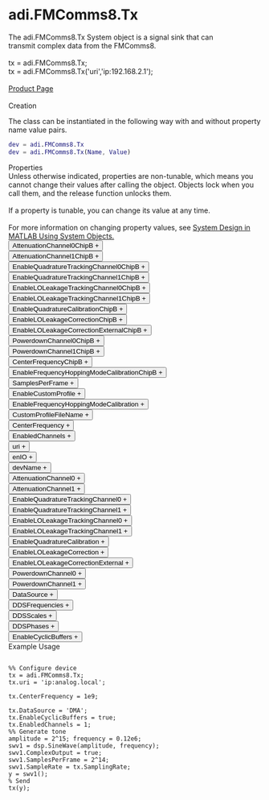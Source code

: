 

<!-- <div class="sysobj_h1">adi.FMComms8.Tx</div> -->
# adi.FMComms8.Tx

<!-- <div class="sysobj_top_desc">
Receive data from Analog Devices AD9361 transceiver
</div> -->

<!-- <div class="sysobj_desc_title">Description</div> -->

<div class="sysobj_desc_txt">
<span>
    The adi.FMComms8.Tx System object is a signal sink that can<br>    transmit complex data from the FMComms8.<br> <br>    tx = adi.FMComms8.Tx;<br>    tx = adi.FMComms8.Tx('uri','ip:192.168.2.1');<br> <br>    <a href="https://www.analog.com/en/design-center/evaluation-hardware-and-software/evaluation-boards-kits/EVAL-AD-FMCOMMS8.html">Product Page</a><br> <br>
</span>

</div>

<div class="sysobj_desc_title">Creation</div>

The class can be instantiated in the following way with and without property name value pairs.

```matlab
dev = adi.FMComms8.Tx
dev = adi.FMComms8.Tx(Name, Value)
```

<div class="sysobj_desc_title">Properties</div>

<div class="sysobj_desc_txt">
<span>
Unless otherwise indicated, properties are non-tunable, which means you cannot change their values after calling the object. Objects lock when you call them, and the release function unlocks them.
<br><br>
If a property is tunable, you can change its value at any time.
<br><br>
For more information on changing property values, see <a href="https://www.mathworks.com/help/matlab/matlab_prog/system-design-in-matlab-using-system-objects.html">System Design in MATLAB Using System Objects.</a>
</span>
</div>
<div class="property">
  <button type="button" onclick="collapse('AttenuationChannel0ChipB')" class="collapsible-property collapsible-property-AttenuationChannel0ChipB">AttenuationChannel0ChipB <span style="text-align:right" class="plus-AttenuationChannel0ChipB">+</span></button>
  <div class="content content-AttenuationChannel0ChipB" style="display: none;">
    <p style="padding: 0px;">Attentuation specified as a scalar from -41.95 to 0 dB with a resolution of 0.05 dB.Help for adi.FMComms8.Tx/AttenuationChannel0ChipB is inherited from superclass ADI.ADRV9009ZU11EG.TX</p>
  </div>
  </div>
<div class="property">
  <button type="button" onclick="collapse('AttenuationChannel1ChipB')" class="collapsible-property collapsible-property-AttenuationChannel1ChipB">AttenuationChannel1ChipB <span style="text-align:right" class="plus-AttenuationChannel1ChipB">+</span></button>
  <div class="content content-AttenuationChannel1ChipB" style="display: none;">
    <p style="padding: 0px;">Attentuation specified as a scalar from -41.95 to 0 dB with a resolution of 0.05 dB.Help for adi.FMComms8.Tx/AttenuationChannel1ChipB is inherited from superclass ADI.ADRV9009ZU11EG.TX</p>
  </div>
  </div>
<div class="property">
  <button type="button" onclick="collapse('EnableQuadratureTrackingChannel0ChipB')" class="collapsible-property collapsible-property-EnableQuadratureTrackingChannel0ChipB">EnableQuadratureTrackingChannel0ChipB <span style="text-align:right" class="plus-EnableQuadratureTrackingChannel0ChipB">+</span></button>
  <div class="content content-EnableQuadratureTrackingChannel0ChipB" style="display: none;">
    <p style="padding: 0px;">Option to enable quadrature tracking, specified as true or false. When this property is true, IQ imbalance compensation is applied to the transmitted signal.Help for adi.FMComms8.Tx/EnableQuadratureTrackingChannel0ChipB is inherited from superclass ADI.ADRV9009ZU11EG.TX</p>
  </div>
  </div>
<div class="property">
  <button type="button" onclick="collapse('EnableQuadratureTrackingChannel1ChipB')" class="collapsible-property collapsible-property-EnableQuadratureTrackingChannel1ChipB">EnableQuadratureTrackingChannel1ChipB <span style="text-align:right" class="plus-EnableQuadratureTrackingChannel1ChipB">+</span></button>
  <div class="content content-EnableQuadratureTrackingChannel1ChipB" style="display: none;">
    <p style="padding: 0px;">Option to enable quadrature tracking, specified as true or false. When this property is true, IQ imbalance compensation is applied to the transmitted signal.Help for adi.FMComms8.Tx/EnableQuadratureTrackingChannel1ChipB is inherited from superclass ADI.ADRV9009ZU11EG.TX</p>
  </div>
  </div>
<div class="property">
  <button type="button" onclick="collapse('EnableLOLeakageTrackingChannel0ChipB')" class="collapsible-property collapsible-property-EnableLOLeakageTrackingChannel0ChipB">EnableLOLeakageTrackingChannel0ChipB <span style="text-align:right" class="plus-EnableLOLeakageTrackingChannel0ChipB">+</span></button>
  <div class="content content-EnableLOLeakageTrackingChannel0ChipB" style="display: none;">
    <p style="padding: 0px;">Option to enable quadrature tracking, specified as true or false. When this property is true, LO leakage compensation is applied to the transmitted signal.Help for adi.FMComms8.Tx/EnableLOLeakageTrackingChannel0ChipB is inherited from superclass ADI.ADRV9009ZU11EG.TX</p>
  </div>
  </div>
<div class="property">
  <button type="button" onclick="collapse('EnableLOLeakageTrackingChannel1ChipB')" class="collapsible-property collapsible-property-EnableLOLeakageTrackingChannel1ChipB">EnableLOLeakageTrackingChannel1ChipB <span style="text-align:right" class="plus-EnableLOLeakageTrackingChannel1ChipB">+</span></button>
  <div class="content content-EnableLOLeakageTrackingChannel1ChipB" style="display: none;">
    <p style="padding: 0px;">Option to enable quadrature tracking, specified as true or false. When this property is true, LO leakage compensation is applied to the transmitted signal.Help for adi.FMComms8.Tx/EnableLOLeakageTrackingChannel1ChipB is inherited from superclass ADI.ADRV9009ZU11EG.TX</p>
  </div>
  </div>
<div class="property">
  <button type="button" onclick="collapse('EnableQuadratureCalibrationChipB')" class="collapsible-property collapsible-property-EnableQuadratureCalibrationChipB">EnableQuadratureCalibrationChipB <span style="text-align:right" class="plus-EnableQuadratureCalibrationChipB">+</span></button>
  <div class="content content-EnableQuadratureCalibrationChipB" style="display: none;">
    <p style="padding: 0px;">Option to enable quadrature calibration on initialization, specified as true or false. When this property is true, IQ imbalance compensation is applied to the input signal.Help for adi.FMComms8.Tx/EnableQuadratureCalibrationChipB is inherited from superclass ADI.ADRV9009ZU11EG.TX</p>
  </div>
  </div>
<div class="property">
  <button type="button" onclick="collapse('EnableLOLeakageCorrectionChipB')" class="collapsible-property collapsible-property-EnableLOLeakageCorrectionChipB">EnableLOLeakageCorrectionChipB <span style="text-align:right" class="plus-EnableLOLeakageCorrectionChipB">+</span></button>
  <div class="content content-EnableLOLeakageCorrectionChipB" style="display: none;">
    <p style="padding: 0px;">Option to enable phase tracking, specified as true or false. When this property is true, at initialization LO leakage correction will be appliedHelp for adi.FMComms8.Tx/EnableLOLeakageCorrectionChipB is inherited from superclass ADI.ADRV9009ZU11EG.TX</p>
  </div>
  </div>
<div class="property">
  <button type="button" onclick="collapse('EnableLOLeakageCorrectionExternalChipB')" class="collapsible-property collapsible-property-EnableLOLeakageCorrectionExternalChipB">EnableLOLeakageCorrectionExternalChipB <span style="text-align:right" class="plus-EnableLOLeakageCorrectionExternalChipB">+</span></button>
  <div class="content content-EnableLOLeakageCorrectionExternalChipB" style="display: none;">
    <p style="padding: 0px;">Option to enable phase tracking, specified as true or false. When this property is true, at initialization LO leakage correction will be applied within an external loopback path. Note this requires external cabling.Help for adi.FMComms8.Tx/EnableLOLeakageCorrectionExternalChipB is inherited from superclass ADI.ADRV9009ZU11EG.TX</p>
  </div>
  </div>
<div class="property">
  <button type="button" onclick="collapse('PowerdownChannel0ChipB')" class="collapsible-property collapsible-property-PowerdownChannel0ChipB">PowerdownChannel0ChipB <span style="text-align:right" class="plus-PowerdownChannel0ChipB">+</span></button>
  <div class="content content-PowerdownChannel0ChipB" style="display: none;">
    <p style="padding: 0px;">Logical which will power down TX channel 0 when setHelp for adi.FMComms8.Tx/PowerdownChannel0ChipB is inherited from superclass ADI.ADRV9009ZU11EG.TX</p>
  </div>
  </div>
<div class="property">
  <button type="button" onclick="collapse('PowerdownChannel1ChipB')" class="collapsible-property collapsible-property-PowerdownChannel1ChipB">PowerdownChannel1ChipB <span style="text-align:right" class="plus-PowerdownChannel1ChipB">+</span></button>
  <div class="content content-PowerdownChannel1ChipB" style="display: none;">
    <p style="padding: 0px;">Logical which will power down TX channel 1 when setHelp for adi.FMComms8.Tx/PowerdownChannel1ChipB is inherited from superclass ADI.ADRV9009ZU11EG.TX</p>
  </div>
  </div>
<div class="property">
  <button type="button" onclick="collapse('CenterFrequencyChipB')" class="collapsible-property collapsible-property-CenterFrequencyChipB">CenterFrequencyChipB <span style="text-align:right" class="plus-CenterFrequencyChipB">+</span></button>
  <div class="content content-CenterFrequencyChipB" style="display: none;">
    <p style="padding: 0px;">RF center frequency, specified in Hz as a scalar. The default is 2.4e9. This property is tunable.</p>
  </div>
  </div>
<div class="property">
  <button type="button" onclick="collapse('EnableFrequencyHoppingModeCalibrationChipB')" class="collapsible-property collapsible-property-EnableFrequencyHoppingModeCalibrationChipB">EnableFrequencyHoppingModeCalibrationChipB <span style="text-align:right" class="plus-EnableFrequencyHoppingModeCalibrationChipB">+</span></button>
  <div class="content content-EnableFrequencyHoppingModeCalibrationChipB" style="display: none;">
    <p style="padding: 0px;">Option to enable frequency hopping mode VCO calibration, specified as true or false. When this property is true, at initialization VCO calibration lookup table is populated</p>
  </div>
  </div>
<div class="property">
  <button type="button" onclick="collapse('SamplesPerFrame')" class="collapsible-property collapsible-property-SamplesPerFrame">SamplesPerFrame <span style="text-align:right" class="plus-SamplesPerFrame">+</span></button>
  <div class="content content-SamplesPerFrame" style="display: none;">
    <p style="padding: 0px;">Number of samples per frame, specified as an even positive integer from 2 to 16,777,216. Using values less than 3660 can yield poor performance.</p>
  </div>
  </div>
<div class="property">
  <button type="button" onclick="collapse('EnableCustomProfile')" class="collapsible-property collapsible-property-EnableCustomProfile">EnableCustomProfile <span style="text-align:right" class="plus-EnableCustomProfile">+</span></button>
  <div class="content content-EnableCustomProfile" style="display: none;">
    <p style="padding: 0px;">Enable use of custom Profile file to set SamplingRate, RFBandwidth, and FIR in datapaths</p>
  </div>
  </div>
<div class="property">
  <button type="button" onclick="collapse('EnableFrequencyHoppingModeCalibration')" class="collapsible-property collapsible-property-EnableFrequencyHoppingModeCalibration">EnableFrequencyHoppingModeCalibration <span style="text-align:right" class="plus-EnableFrequencyHoppingModeCalibration">+</span></button>
  <div class="content content-EnableFrequencyHoppingModeCalibration" style="display: none;">
    <p style="padding: 0px;">Option to enable frequency hopping mode VCO calibration, specified as true or false. When this property is true, at initialization VCO calibration lookup table is populated</p>
  </div>
  </div>
<div class="property">
  <button type="button" onclick="collapse('CustomProfileFileName')" class="collapsible-property collapsible-property-CustomProfileFileName">CustomProfileFileName <span style="text-align:right" class="plus-CustomProfileFileName">+</span></button>
  <div class="content content-CustomProfileFileName" style="display: none;">
    <p style="padding: 0px;">Path to custom Profile file created from profile wizard</p>
  </div>
  </div>
<div class="property">
  <button type="button" onclick="collapse('CenterFrequency')" class="collapsible-property collapsible-property-CenterFrequency">CenterFrequency <span style="text-align:right" class="plus-CenterFrequency">+</span></button>
  <div class="content content-CenterFrequency" style="display: none;">
    <p style="padding: 0px;">RF center frequency, specified in Hz as a scalar. The default is 2.4e9. This property is tunable.</p>
  </div>
  </div>
<div class="property">
  <button type="button" onclick="collapse('EnabledChannels')" class="collapsible-property collapsible-property-EnabledChannels">EnabledChannels <span style="text-align:right" class="plus-EnabledChannels">+</span></button>
  <div class="content content-EnabledChannels" style="display: none;">
    <p style="padding: 0px;">Indexs of channels to be enabled. Input should be a [1xN] vector with the indexes of channels to be enabled. Order is irrelevant</p>
  </div>
  </div>
<div class="property">
  <button type="button" onclick="collapse('uri')" class="collapsible-property collapsible-property-uri">uri <span style="text-align:right" class="plus-uri">+</span></button>
  <div class="content content-uri" style="display: none;">
    <p style="padding: 0px;">Hostname or IP address of remote libIIO deviceHelp for adi.FMComms8.Tx/uri is inherited from superclass MATLABSHARED.LIBIIO.BASE</p>
  </div>
  </div>
<div class="property">
  <button type="button" onclick="collapse('enIO')" class="collapsible-property collapsible-property-enIO">enIO <span style="text-align:right" class="plus-enIO">+</span></button>
  <div class="content content-enIO" style="display: none;">
    <p style="padding: 0px;">If true, connects to libIIO device during simulationHelp for adi.FMComms8.Tx/enIO is inherited from superclass MATLABSHARED.LIBIIO.BASE</p>
  </div>
  </div>
<div class="property">
  <button type="button" onclick="collapse('devName')" class="collapsible-property collapsible-property-devName">devName <span style="text-align:right" class="plus-devName">+</span></button>
  <div class="content content-devName" style="display: none;">
    <p style="padding: 0px;">Name of the libIIO deviceHelp for adi.FMComms8.Tx/devName is inherited from superclass MATLABSHARED.LIBIIO.BASE</p>
  </div>
  </div>
<div class="property">
  <button type="button" onclick="collapse('AttenuationChannel0')" class="collapsible-property collapsible-property-AttenuationChannel0">AttenuationChannel0 <span style="text-align:right" class="plus-AttenuationChannel0">+</span></button>
  <div class="content content-AttenuationChannel0" style="display: none;">
    <p style="padding: 0px;">Attentuation specified as a scalar from -41.95 to 0 dB with a resolution of 0.05 dB.Help for adi.FMComms8.Tx/AttenuationChannel0 is inherited from superclass ADI.ADRV9009.TX</p>
  </div>
  </div>
<div class="property">
  <button type="button" onclick="collapse('AttenuationChannel1')" class="collapsible-property collapsible-property-AttenuationChannel1">AttenuationChannel1 <span style="text-align:right" class="plus-AttenuationChannel1">+</span></button>
  <div class="content content-AttenuationChannel1" style="display: none;">
    <p style="padding: 0px;">Attentuation specified as a scalar from -41.95 to 0 dB with a resolution of 0.05 dB.Help for adi.FMComms8.Tx/AttenuationChannel1 is inherited from superclass ADI.ADRV9009.TX</p>
  </div>
  </div>
<div class="property">
  <button type="button" onclick="collapse('EnableQuadratureTrackingChannel0')" class="collapsible-property collapsible-property-EnableQuadratureTrackingChannel0">EnableQuadratureTrackingChannel0 <span style="text-align:right" class="plus-EnableQuadratureTrackingChannel0">+</span></button>
  <div class="content content-EnableQuadratureTrackingChannel0" style="display: none;">
    <p style="padding: 0px;">Option to enable quadrature tracking, specified as true or false. When this property is true, IQ imbalance compensation is applied to the transmitted signal.Help for adi.FMComms8.Tx/EnableQuadratureTrackingChannel0 is inherited from superclass ADI.ADRV9009.TX</p>
  </div>
  </div>
<div class="property">
  <button type="button" onclick="collapse('EnableQuadratureTrackingChannel1')" class="collapsible-property collapsible-property-EnableQuadratureTrackingChannel1">EnableQuadratureTrackingChannel1 <span style="text-align:right" class="plus-EnableQuadratureTrackingChannel1">+</span></button>
  <div class="content content-EnableQuadratureTrackingChannel1" style="display: none;">
    <p style="padding: 0px;">Option to enable quadrature tracking, specified as true or false. When this property is true, IQ imbalance compensation is applied to the transmitted signal.Help for adi.FMComms8.Tx/EnableQuadratureTrackingChannel1 is inherited from superclass ADI.ADRV9009.TX</p>
  </div>
  </div>
<div class="property">
  <button type="button" onclick="collapse('EnableLOLeakageTrackingChannel0')" class="collapsible-property collapsible-property-EnableLOLeakageTrackingChannel0">EnableLOLeakageTrackingChannel0 <span style="text-align:right" class="plus-EnableLOLeakageTrackingChannel0">+</span></button>
  <div class="content content-EnableLOLeakageTrackingChannel0" style="display: none;">
    <p style="padding: 0px;">Option to enable quadrature tracking, specified as true or false. When this property is true, LO leakage compensation is applied to the transmitted signal.Help for adi.FMComms8.Tx/EnableLOLeakageTrackingChannel0 is inherited from superclass ADI.ADRV9009.TX</p>
  </div>
  </div>
<div class="property">
  <button type="button" onclick="collapse('EnableLOLeakageTrackingChannel1')" class="collapsible-property collapsible-property-EnableLOLeakageTrackingChannel1">EnableLOLeakageTrackingChannel1 <span style="text-align:right" class="plus-EnableLOLeakageTrackingChannel1">+</span></button>
  <div class="content content-EnableLOLeakageTrackingChannel1" style="display: none;">
    <p style="padding: 0px;">Option to enable quadrature tracking, specified as true or false. When this property is true, LO leakage compensation is applied to the transmitted signal.Help for adi.FMComms8.Tx/EnableLOLeakageTrackingChannel1 is inherited from superclass ADI.ADRV9009.TX</p>
  </div>
  </div>
<div class="property">
  <button type="button" onclick="collapse('EnableQuadratureCalibration')" class="collapsible-property collapsible-property-EnableQuadratureCalibration">EnableQuadratureCalibration <span style="text-align:right" class="plus-EnableQuadratureCalibration">+</span></button>
  <div class="content content-EnableQuadratureCalibration" style="display: none;">
    <p style="padding: 0px;">Option to enable quadrature calibration on initialization, specified as true or false. When this property is true, IQ imbalance compensation is applied to the input signal.Help for adi.FMComms8.Tx/EnableQuadratureCalibration is inherited from superclass ADI.ADRV9009.TX</p>
  </div>
  </div>
<div class="property">
  <button type="button" onclick="collapse('EnableLOLeakageCorrection')" class="collapsible-property collapsible-property-EnableLOLeakageCorrection">EnableLOLeakageCorrection <span style="text-align:right" class="plus-EnableLOLeakageCorrection">+</span></button>
  <div class="content content-EnableLOLeakageCorrection" style="display: none;">
    <p style="padding: 0px;">Option to enable phase tracking, specified as true or false. When this property is true, at initialization LO leakage correction will be appliedHelp for adi.FMComms8.Tx/EnableLOLeakageCorrection is inherited from superclass ADI.ADRV9009.TX</p>
  </div>
  </div>
<div class="property">
  <button type="button" onclick="collapse('EnableLOLeakageCorrectionExternal')" class="collapsible-property collapsible-property-EnableLOLeakageCorrectionExternal">EnableLOLeakageCorrectionExternal <span style="text-align:right" class="plus-EnableLOLeakageCorrectionExternal">+</span></button>
  <div class="content content-EnableLOLeakageCorrectionExternal" style="display: none;">
    <p style="padding: 0px;">Option to enable phase tracking, specified as true or false. When this property is true, at initialization LO leakage correction will be applied within an external loopback path. Note this requires external cabling.Help for adi.FMComms8.Tx/EnableLOLeakageCorrectionExternal is inherited from superclass ADI.ADRV9009.TX</p>
  </div>
  </div>
<div class="property">
  <button type="button" onclick="collapse('PowerdownChannel0')" class="collapsible-property collapsible-property-PowerdownChannel0">PowerdownChannel0 <span style="text-align:right" class="plus-PowerdownChannel0">+</span></button>
  <div class="content content-PowerdownChannel0" style="display: none;">
    <p style="padding: 0px;">Logical which will power down TX channel 0 when setHelp for adi.FMComms8.Tx/PowerdownChannel0 is inherited from superclass ADI.ADRV9009.TX</p>
  </div>
  </div>
<div class="property">
  <button type="button" onclick="collapse('PowerdownChannel1')" class="collapsible-property collapsible-property-PowerdownChannel1">PowerdownChannel1 <span style="text-align:right" class="plus-PowerdownChannel1">+</span></button>
  <div class="content content-PowerdownChannel1" style="display: none;">
    <p style="padding: 0px;">Logical which will power down TX channel 1 when setHelp for adi.FMComms8.Tx/PowerdownChannel1 is inherited from superclass ADI.ADRV9009.TX</p>
  </div>
  </div>
<div class="property">
  <button type="button" onclick="collapse('DataSource')" class="collapsible-property collapsible-property-DataSource">DataSource <span style="text-align:right" class="plus-DataSource">+</span></button>
  <div class="content content-DataSource" style="display: none;">
    <p style="padding: 0px;">Data source, specified as one of the following: 'DMA' — Specify the host as the source of the data. 'DDS' — Specify the DDS on the radio hardware as the source of the data. In this case, each channel has two additive tones.Help for adi.FMComms8.Tx/DataSource is inherited from superclass ADI.COMMON.DDS</p>
  </div>
  </div>
<div class="property">
  <button type="button" onclick="collapse('DDSFrequencies')" class="collapsible-property collapsible-property-DDSFrequencies">DDSFrequencies <span style="text-align:right" class="plus-DDSFrequencies">+</span></button>
  <div class="content content-DDSFrequencies" style="display: none;">
    <p style="padding: 0px;">Frequencies values in Hz of the DDS tone generators. For complex data devices the input is a [2xN] matrix where N is the available channels on the board. For complex data devices this is at most max(EnabledChannels)*2. For non-complex data devices this is at most max(EnabledChannels). If N < this upper limit, other DDSs are not set.Help for adi.FMComms8.Tx/DDSFrequencies is inherited from superclass ADI.COMMON.DDS</p>
  </div>
  </div>
<div class="property">
  <button type="button" onclick="collapse('DDSScales')" class="collapsible-property collapsible-property-DDSScales">DDSScales <span style="text-align:right" class="plus-DDSScales">+</span></button>
  <div class="content content-DDSScales" style="display: none;">
    <p style="padding: 0px;">Scale of DDS tones in range [0,1]. For complex data devices the input is a [2xN] matrix where N is the available channels on the board. For complex data devices this is at most max(EnabledChannels)*2. For non-complex data devices this is at most max(EnabledChannels). If N < this upper limit, other DDSs are not set.Help for adi.FMComms8.Tx/DDSScales is inherited from superclass ADI.COMMON.DDS</p>
  </div>
  </div>
<div class="property">
  <button type="button" onclick="collapse('DDSPhases')" class="collapsible-property collapsible-property-DDSPhases">DDSPhases <span style="text-align:right" class="plus-DDSPhases">+</span></button>
  <div class="content content-DDSPhases" style="display: none;">
    <p style="padding: 0px;">Phases of DDS tones in range [0,360000]. For complex data devices the input is a [2xN] matrix where N is the available channels on the board. For complex data devices this is at most max(EnabledChannels)*2. For non-complex data devices this is at most max(EnabledChannels). If N < this upper limit, other DDSs are not set.Help for adi.FMComms8.Tx/DDSPhases is inherited from superclass ADI.COMMON.DDS</p>
  </div>
  </div>
<div class="property">
  <button type="button" onclick="collapse('EnableCyclicBuffers')" class="collapsible-property collapsible-property-EnableCyclicBuffers">EnableCyclicBuffers <span style="text-align:right" class="plus-EnableCyclicBuffers">+</span></button>
  <div class="content content-EnableCyclicBuffers" style="display: none;">
    <p style="padding: 0px;">Enable Cyclic Buffers, configures transmit buffers to be cyclic, which makes them continuously repeatHelp for adi.FMComms8.Tx/EnableCyclicBuffers is inherited from superclass ADI.COMMON.DDS</p>
  </div>
  </div>

<div class="sysobj_desc_title">Example Usage</div>

```

%% Configure device
tx = adi.FMComms8.Tx;
tx.uri = 'ip:analog.local';

tx.CenterFrequency = 1e9;

tx.DataSource = 'DMA';
tx.EnableCyclicBuffers = true;
tx.EnabledChannels = 1;
%% Generate tone
amplitude = 2^15; frequency = 0.12e6;
swv1 = dsp.SineWave(amplitude, frequency);
swv1.ComplexOutput = true;
swv1.SamplesPerFrame = 2^14;
swv1.SampleRate = tx.SamplingRate;
y = swv1();
% Send
tx(y);

```